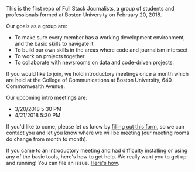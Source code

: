 This is the first repo of Full Stack Journalists, a group of students and
professionals formed at Boston University on February 20, 2018.

Our goals as a group are:

* To make sure every member has a working development environment, and the basic skills to navigate it
* To build our own skills in the areas where code and journalism intersect
* To work on projects together
* To collaborate with newsrooms on data and code-driven projects.

If you would like to join, we hold introductory meetings once a month
which are held at the College of Communications at Boston University,
640 Commonwealth Avenue.

Our upcoming intro meetings are:

* 3/20/2018 5:30 PM
* 4/21/2018 5:30 PM

If you'd like to come, please let us know by [filling out this form](https://docs.google.com/forms/d/e/1FAIpQLSfhC6QR9eTbg1G0t2K-DJDVaB5XS2i4PAMpmhyzcZWhq-QbYA/viewform?usp=sf_link),
so we can contact you and let you know where we will be meeting (our meeting
rooms do change from month to month).

If you came to an introductory meeting and had difficulty installing
or using any of the basic tools, here's how to get help. We really want
you to get up and running! You can file an issue. [Here's how](https://github.com/fullstackjournalists/fullstackjournalists/blob/master/how-to-file-an-issue.md). 
